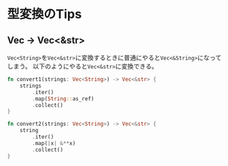 # 型変換のTips

## Vec<String> -> Vec<&str>

`Vec<String>`を`Vec<&str>`に変換するときに普通にやると`Vec<&String>`になってしまう。
以下のようにやると`Vec<&str>`に変換できる。


```rust
fn convert1(strings: Vec<String>) -> Vec<&str> {
    strings
        .iter()
        .map(String::as_ref)
        .collect()
}

fn convert2(strings: Vec<String>) -> Vec<&str> {
    string
        .iter()
        .map(|x| &**x)
        .collect()
}
```

